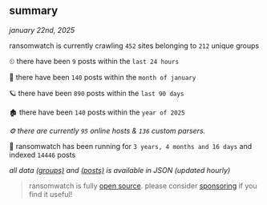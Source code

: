 
## summary
_january 22nd, 2025_

ransomwatch is currently crawling `452` sites belonging to `212` unique groups

⏲ there have been `9` posts within the `last 24 hours`

🦈 there have been `140` posts within the `month of january`

🪐 there have been `890` posts within the `last 90 days`

🏚 there have been `140` posts within the `year of 2025`

_⚙️ there are currently `95` online hosts & `136` custom parsers._

🦕 ransomwatch has been running for `3 years, 4 months and 16 days` and indexed `14446` posts

_all data  [(groups)](http://ransomwhat.telemetry.ltd/groups) and [(posts)](http://ransomwhat.telemetry.ltd/posts) is available in JSON (updated hourly)_

> ransomwatch is fully [open source](https://github.com/joshhighet/ransomwatch#ransomwatch--). please consider [sponsoring](https://github.com/sponsors/joshhighet) if you find it useful!
